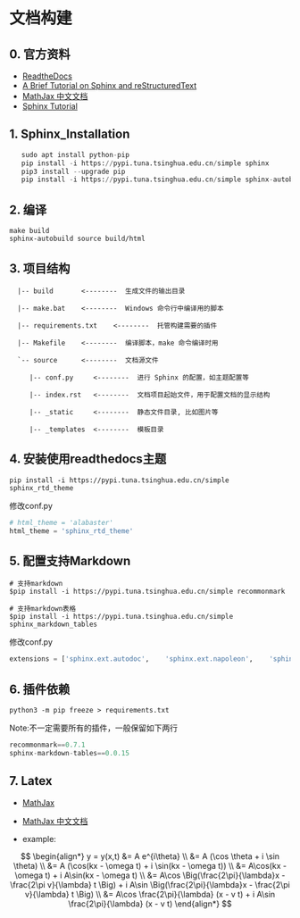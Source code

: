 # 文档构建

## 0. 官方资料

- [ReadtheDocs](https://docs.readthedocs.io/en/stable/index.html)
- [A Brief Tutorial on Sphinx and reStructuredText](https://iridescent.ink/HowToMakeDocs/index.html)
- [MathJax 中文文档](https://mathjax-chinese-doc.readthedocs.io/en/latest/)
- [Sphinx Tutorial](https://sphinx-handbook.readthedocs.io/en/latest/index.html)

## 1. Sphinx_Installation

```python
   sudo apt install python-pip
   pip install -i https://pypi.tuna.tsinghua.edu.cn/simple sphinx
   pip3 install --upgrade pip
   pip install -i https://pypi.tuna.tsinghua.edu.cn/simple sphinx-autobuild
```

## 2. 编译
   ```shell
   make build
   sphinx-autobuild source build/html
   ```
## 3. 项目结构

      |-- build       <--------  生成文件的输出目录
    
      |-- make.bat    <--------  Windows 命令行中编译用的脚本
    
      |-- requirements.txt    <--------  托管构建需要的插件
    
      |-- Makefile    <--------  编译脚本，make 命令编译时用
    
      `-- source      <--------  文档源文件
    
         |-- conf.py     <--------  进行 Sphinx 的配置，如主题配置等
    
         |-- index.rst   <--------  文档项目起始文件，用于配置文档的显示结构
    
         |-- _static     <--------  静态文件目录, 比如图片等
    
         |-- _templates  <--------  模板目录



## 4. 安装使用readthedocs主题
   `pip install -i https://pypi.tuna.tsinghua.edu.cn/simple sphinx_rtd_theme`

   修改conf.py
   ```python
   # html_theme = 'alabaster'
   html_theme = 'sphinx_rtd_theme'
   ```

## 5. 配置支持Markdown
   ```shell
   # 支持markdown
   $pip install -i https://pypi.tuna.tsinghua.edu.cn/simple recommonmark
   ​
   # 支持markdown表格
   $pip install -i https://pypi.tuna.tsinghua.edu.cn/simple sphinx_markdown_tables
   ```

   修改conf.py
   ```python
   extensions = ['sphinx.ext.autodoc',    'sphinx.ext.napoleon',    'sphinx.ext.mathjax','recommonmark','sphinx_markdown_tables']
   ```

## 6. 插件依赖

   `python3 -m pip freeze > requirements.txt`

   Note:不一定需要所有的插件，一般保留如下两行
   ```python
   recommonmark==0.7.1
   sphinx-markdown-tables==0.0.15
   ```

## 7. Latex

- [MathJax](http://docs.mathjax.org/en/latest/input/tex/macros/index.html)
- [MathJax 中文文档](https://mathjax-chinese-doc.readthedocs.io/en/latest/)

- example:

$$
\begin{align*}
y = y(x,t) &= A e^{i\theta} \\
&= A (\cos \theta + i \sin \theta) \\
&= A (\cos(kx - \omega t) + i \sin(kx - \omega t)) \\
&= A\cos(kx - \omega t) + i A\sin(kx - \omega t)  \\
&= A\cos \Big(\frac{2\pi}{\lambda}x - \frac{2\pi v}{\lambda} t \Big) + i A\sin \Big(\frac{2\pi}{\lambda}x - \frac{2\pi v}{\lambda} t \Big)  \\
&= A\cos \frac{2\pi}{\lambda} (x - v t) + i A\sin \frac{2\pi}{\lambda} (x - v t)
\end{align*}
$$



